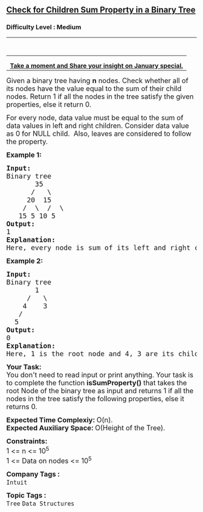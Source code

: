 <h2><a href="https://www.geeksforgeeks.org/problems/children-sum-parent/1">Check for Children Sum Property in a Binary Tree</a></h2><h3>Difficulty Level : Medium</h3><hr><div class="problems_problem_content__Xm_eO"><p>&nbsp;</p>
<table style="border-collapse: collapse; width: 99.9827%;" border="0">
<tbody>
<tr>
<td style="width: 99.2387%;">
<p style="margin-bottom: 0cm; line-height: 100%; text-align: center;"><a href="https://forms.gle/RgivzgKLjPgMBJFx6" target="_blank" rel="noopener"><strong>Take a moment and Share your insight on January special.</strong></a></p>
</td>
</tr>
</tbody>
</table>
<p><span style="font-size: 18px;">Given a <span class="wiseone-analysis-result wiseone-analysis-result-entity">binary tree</span> having <strong>n</strong> nodes. Check whether all of its nodes have the value equal to the sum of their <span class="wiseone-analysis-result wiseone-analysis-result-entity">child nodes</span>.</span><span style="font-size: 18px;">&nbsp;R</span><span style="font-size: 18px;">eturn 1 if all the nodes in the tree satisfy the given properties, else it return 0.</span></p>
<p><span style="font-size: 18px;">For every node, data value must be equal to the sum of data values in left and right children. Consider data value as 0 for NULL child.&nbsp; Also, leaves are considered to follow the property.</span></p>
<p><span style="font-size: 18px;"><strong>Example 1:</strong></span></p>
<pre><span style="font-size: 18px;"><strong>Input:<br></strong><span class="wiseone-analysis-result wiseone-analysis-result-entity wiseone-analysis-result-repeat">Binary tree</span>
       35
      /   \
     20  15<br>    /  \  /  \<br>   15 5 10 5
<strong>Output: <br></strong>1<strong>
Explanation: <br></strong>Here, every node is sum of its left and right child.</span></pre>
<p><span style="font-size: 18px;"><strong>Example 2:</strong></span></p>
<pre><span style="font-size: 18px;"><strong>Input:<br></strong><span class="wiseone-analysis-result wiseone-analysis-result-entity wiseone-analysis-result-repeat">Binary tree</span>
       1
     /   \
&nbsp;   4    3
&nbsp;  /  
&nbsp; 5    
<strong>Output: <br></strong>0<strong>
Explanation: <br></strong>Here, 1 is the <span class="wiseone-analysis-result wiseone-analysis-result-entity wiseone-analysis-result-repeat">root node</span> and 4, 3 are its <span class="wiseone-analysis-result wiseone-analysis-result-entity wiseone-analysis-result-repeat">child nodes</span>. 4 + 3 = 7 which is not equal to the value of <span class="wiseone-analysis-result wiseone-analysis-result-entity wiseone-analysis-result-repeat">root node</span>. Hence, this tree does not satisfy the given condition.</span></pre>
<p><span style="font-size: 18px;"><strong>Your Task:</strong><br>You don't need to read input or print anything. Your task is to complete the function</span><span style="font-size: 18px;"> <strong>isSumProperty()</strong> that takes the <span class="wiseone-analysis-result wiseone-analysis-result-entity wiseone-analysis-result-repeat">root Node</span> of the <span class="wiseone-analysis-result wiseone-analysis-result-entity wiseone-analysis-result-repeat">binary tree</span> as input and returns 1 if all the nodes in the tree satisfy the following properties, else it returns 0.<br></span></p>
<p><span style="font-size: 18px;"><strong>Expected <span class="wiseone-analysis-result wiseone-analysis-result-entity">Time Complexiy</span>: </strong><span class="wiseone-analysis-result wiseone-analysis-result-entity">O(n)</span>.<br><strong>Expected Auxiliary Space:&nbsp;</strong>O(Height of the Tree).</span></p>
<p><span style="font-size: 18px;"><strong>Constraints:</strong><br>1 &lt;= n &lt;= 10<sup>5</sup><br>1 &lt;= Data on nodes &lt;= 10<sup>5</sup></span></p></div><p><span style=font-size:18px><strong>Company Tags : </strong><br><code>Intuit</code>&nbsp;<br><p><span style=font-size:18px><strong>Topic Tags : </strong><br><code>Tree</code>&nbsp;<code>Data Structures</code>&nbsp;